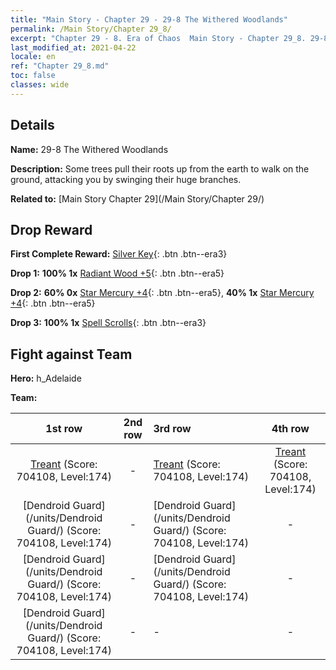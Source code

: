 ```yaml
---
title: "Main Story - Chapter 29 - 29-8 The Withered Woodlands"
permalink: /Main Story/Chapter 29_8/
excerpt: "Chapter 29 - 8. Era of Chaos  Main Story - Chapter 29_8. 29-8 The Withered Woodlands"
last_modified_at: 2021-04-22
locale: en
ref: "Chapter 29_8.md"
toc: false
classes: wide
---
```


## Details

 **Name:** 29-8 The Withered Woodlands

 **Description:** Some trees pull their roots up from the earth to walk on the ground, attacking you by swinging their huge branches.

 **Related to:** [Main Story Chapter 29](/Main Story/Chapter 29/)

## Drop Reward

 **First Complete Reward:** [Silver Key](/Items/con_693/){: .btn .btn--era3}

 **Drop 1:** **100% 1x** [Radiant Wood +5](/Items/mat_97/){: .btn .btn--era5}

 **Drop 2:** **60% 0x** [Star Mercury +4](/Items/mat_91/){: .btn .btn--era5}, **40% 1x** [Star Mercury +4](/Items/mat_91/){: .btn .btn--era5}

 **Drop 3:** **100% 1x** [Spell Scrolls](/Items/con_694/){: .btn .btn--era3}


## Fight against Team
 **Hero:** h_Adelaide

 **Team:**


  | 1st row | 2nd row | 3rd row | 4th row |
  |:----:|:----:|:----|:----:|
  | [Treant](/units/Treant/) (Score: 704108, Level:174)  | - | [Treant](/units/Treant/) (Score: 704108, Level:174)  | [Treant](/units/Treant/) (Score: 704108, Level:174)  |
  | [Dendroid Guard](/units/Dendroid Guard/) (Score: 704108, Level:174)  | - | [Dendroid Guard](/units/Dendroid Guard/) (Score: 704108, Level:174)  | - |
  | [Dendroid Guard](/units/Dendroid Guard/) (Score: 704108, Level:174)  | - | [Dendroid Guard](/units/Dendroid Guard/) (Score: 704108, Level:174)  | - |
  | [Dendroid Guard](/units/Dendroid Guard/) (Score: 704108, Level:174)  | - | - | - |



